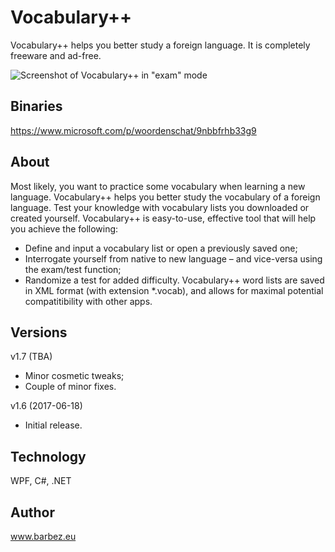 # Vocabulary++
Vocabulary++ helps you better study a foreign language. It is completely freeware and ad-free.

![Screenshot of Vocabulary++ in "exam" mode](https://barbez.eu/wp-content/uploads/2020/02/200228-Vocabulary-closeup.png)

## Binaries
https://www.microsoft.com/p/woordenschat/9nbbfrhb33g9

## About

Most likely, you want to practice some vocabulary when learning a new language. Vocabulary++ helps you better study the vocabulary of a foreign language. Test your knowledge with vocabulary lists you downloaded or created yourself. Vocabulary++ is easy-to-use, effective tool that will help you achieve the following: 

- Define and input a vocabulary list or open a previously saved one; 
- Interrogate yourself from native to new language – and vice-versa using the exam/test function; 
- Randomize a test for added difficulty. Vocabulary++ word lists are saved in XML format (with extension *.vocab), and allows for maximal potential compatitibility with other apps. 

## Versions
v1.7 (TBA)
- Minor cosmetic tweaks;
- Couple of minor fixes.

v1.6 (2017-06-18)
- Initial release.

## Technology
WPF, C#, .NET

## Author
www.barbez.eu
